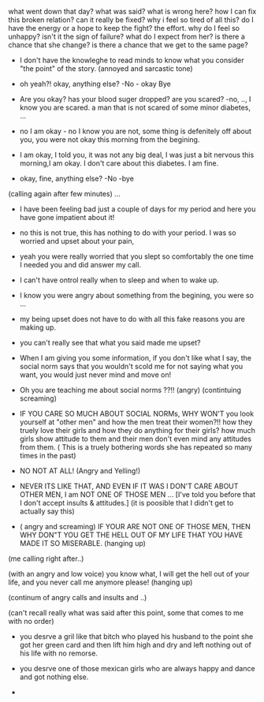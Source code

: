 
what went down that day? what was said? what is wrong here? how I can fix this broken relation? can it really be fixed?
why i feel so tired of all this? do I have the energy or a hope to keep the fight? the effort. why do I feel so unhappy? isn't it the sign of failure? 
what do I expect from her? is there a chance that she change? is there a chance that we get to the same page?


- I don't have the knowleghe to read minds to know what you consider "the point" of the story. (annoyed and sarcastic tone)
- oh yeah?! okay, anything else? -No - okay Bye

-  Are you okay? has your blood suger dropped? are you scared? -no, .., I know you are scared. a man that is not scared of some minor diabetes, ...
-  no I am okay - no I know you are not, some thing is defenitely off about you, you were not okay this morning from the begining.
-  I am okay, I told you, it was not any big deal, I was just a bit nervous this morning,I am okay. I don't care about this diabetes. I am fine. 
-  okay, fine, anything else? -No -bye

(calling again after few minutes)
...
- I have been feeling bad  just a couple of days for my period and here you have gone impatient about it! 
-  no this is not true, this has nothing to do with your period. I was so worried and upset about your pain,
-  yeah you were really worried that you slept so comfortably the one time I needed you and did answer my call.
- I  can't have ontrol really when to sleep and when to wake up.

- I know you were angry about something from the begining, you were so ...
- my being upset does not have to do with all this fake reasons you are making up. 
- you can't really see that what you said made me upset? 
- When I am giving you some information, if you don't like what I say, the social norm says that you 
wouldn't scold me for not saying what you want, you would just never mind and move on!
- Oh you are teaching me about social norms ??!! (angry) (contintuing screaming)
- IF YOU CARE SO MUCH ABOUT SOCIAL NORMs, WHY  WON'T  you look yourself at "other men" and how the men treat their women?!! 
how they truely love their girls and how they do anything for their girls? 
how much girls show attitude to them and their men don't even mind any attitudes from them.
( This is a truely bothering words she has repeated so many times in the past)
- NO NOT AT ALL! (Angry and Yelling!)
- NEVER ITS LIKE THAT, AND EVEN IF IT WAS I DON'T CARE ABOUT OTHER MEN, I am NOT ONE OF THOSE MEN ...
[I've told you before that I don't accept insults & attitudes.] (it is poosible that I didn't get to actually say this)
- ( angry and screaming) IF YOUR ARE NOT ONE OF THOSE MEN, THEN WHY DON"T YOU GET THE HELL OUT OF MY LIFE THAT YOU HAVE MADE IT SO MISERABLE.
(hanging up)

(me calling right after..)

(with an angry and low voice) you know what, I will get the hell out of your life, and you never call me anymore please! (hanging up)

(continum of angry calls and insults and ..)

(can't recall really what was said after this point, some that comes to me with no order)
- you desrve a gril like that bitch who played his husband to the point she got her green card and then lift him high and dry and 
left nothing out of his life with no remorse.

- you desrve one of those mexican girls who are always happy and dance and got nothing else.

- 




